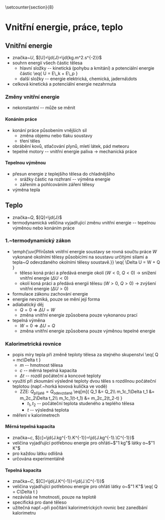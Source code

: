 \setcounter{section}{8}

# Vnitřní energie, práce, teplo
## Vnitřní energie
- značka~$U$, $[U]=\jd{J}=\jd{kg.m^2.s^{-2}}$
- souhrn energií všech částic tělesa
	- hlavní složky -- kinetická (pohybu a kmitání) a potenciální energie částic
		\eq{
			U = E\\_k + E\\_p
		}
	- další složky -- energie elektrická, chemická, jaderná\dots
- celková kinetická a potenciální energie nezahrnuta

### Změny vnitřní energie
- nekonstantní -- může se měnit

#### Konáním práce
- konání práce působením vnějších sil
	- změna objemu nebo tlaku soustavy
	- tření těles
- obrábění kovů, stlačování plynů, mletí látek, pád meteoru
- tepelné motory -- vnitřní energie paliva $\rightarrow$ mechanická práce

#### Tepelnou výměnou
- přesun energie z teplejšího tělesa do chladnějšího
	- srážky částic na rozhraní -- výměna energie
	- zářením a pohlcováním záření tělesy
- výměna tepla

## Teplo
- značka~$Q$, $[Q]=\jd{J}$
- termodynamická veličina vyjadřující změnu vnitřní energie -- tepelnou výměnou nebo konáním práce

### 1.~termodynamický zákon 
- \emph{\uv{Přírůstek vnitřní energie soustavy se rovná součtu práce $W$ vykonané okolními tělesy působícími na soustavu určitými silami a tepla~$Q$ odevzdaného okolními tělesy soustavě.}}
	\eq{
		\Delta U = W + Q
	}
	- těleso koná práci a předává energie okolí ($W<0$, $Q<0$) $\rightarrow$ snížení vnitřní energie ($\Delta U < 0$)
	- okolí koná práci a předává energii tělesu ($W>0$, $Q>0$) $\rightarrow$ zvýšení vnitřní energie ($\Delta U > 0$)
- formulace zákonu zachování energie
- energie nevzniká, pouze se mění její forma
- adiabatický děj
	- $Q=0 \Rightarrow \Delta U = W$
	- změna vnitřní energie způsobena pouze vykonanou prací
- tepelná výměna
	- $W=0 \Rightarrow \Delta U = Q$
	- změna vnitřní energie způsobena pouze výměnou tepelné energie

### Kalorimetrická rovnice
- popis míry tepla při změně teploty tělesa za stejného skupenství
	\eq{
		Q = mc\Delta t
	}
	- $m$ -- hmotnost tělesa
	- $c$ -- měrná tepelná kapacita
	- $\Delta t$ -- rozdíl počáteční a koncové teploty
- využití při zkoumání výsledné teploty dvou těles s rozdílnou počáteční teplotou (např.~horká kovová kulička ve vodě)
	- ZZE: $Q_\text{přijaté}=Q_\text{odevzdané}$
		\eq[m]{
			Q_1 &= Q_2\\\\
			m_1c_1\Delta t_1 &= m_2c_2\Delta t_2\\\\
			m_1c_1(t-t_1) &= m_2c_2(t_2-t)
		}
		- $t_1,t_2$ -- počáteční teplota studeného a teplého tělesa
		- $t$ -- výsledná teplota
- měření v kalorimetrech

#### Měrná tepelná kapacita
- značka~$c$, $[c]=\jd{J.kg^{-1}.K^{-1}}=\jd{J.kg^{-1}.\C^{-1}}$
- veličina vyjadřující potřebnou energie pro ohřátí~$"1 kg"$ látky o~$"1 K"$
- pro každou látku odlišná
- určována experimentálně

#### Tepelná kapacita
- značka~$C$, $[C]=\jd{J.K^{-1}}=\jd{J.\C^{-1}}$
- veličina vyjadřující potřebnou energie pro ohřátí látky o~$"1 K"$
	\eq{
		Q = C\Delta t
	}
- nezávislá ne hmotnosti, pouze na teplotě
- specifická pro dané těleso
- užitečná např.~při počítání kalorimetrických rovnic bez zanedbání kalorimetru
